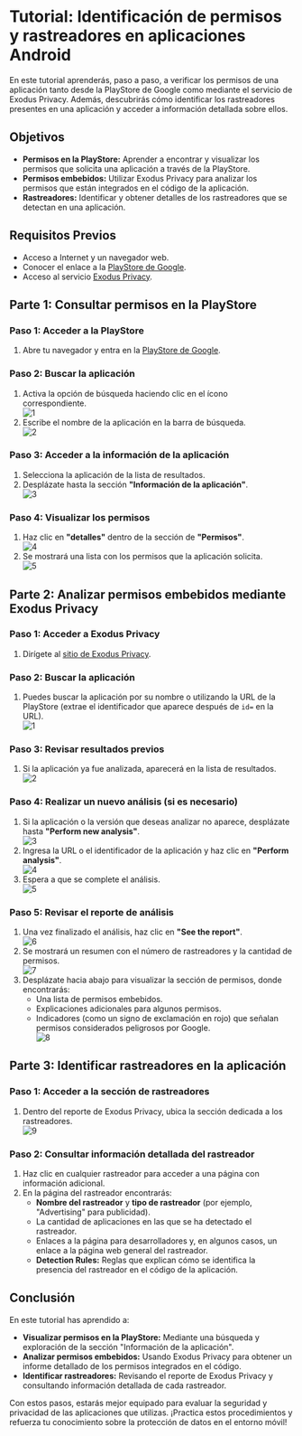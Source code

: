 # Tutorial: Identificación de permisos y rastreadores en aplicaciones Android

En este tutorial aprenderás, paso a paso, a verificar los permisos de una aplicación tanto desde la PlayStore de Google como mediante el servicio de Exodus Privacy. Además, descubrirás cómo identificar los rastreadores presentes en una aplicación y acceder a información detallada sobre ellos.

## Objetivos

- **Permisos en la PlayStore:** Aprender a encontrar y visualizar los permisos que solicita una aplicación a través de la PlayStore.
- **Permisos embebidos:** Utilizar Exodus Privacy para analizar los permisos que están integrados en el código de la aplicación.
- **Rastreadores:** Identificar y obtener detalles de los rastreadores que se detectan en una aplicación.

## Requisitos Previos

- Acceso a Internet y un navegador web.
- Conocer el enlace a la [PlayStore de Google](https://play.google.com/store/apps).
- Acceso al servicio [Exodus Privacy](https://exodus-privacy.eu.org/en/).



## Parte 1: Consultar permisos en la PlayStore

### Paso 1: Acceder a la PlayStore

1. Abre tu navegador y entra en la [PlayStore de Google](https://play.google.com/store/apps).

### Paso 2: Buscar la aplicación

1. Activa la opción de búsqueda haciendo clic en el ícono correspondiente.  
   ![1](./capturas_de_pantalla/permisos/1-permisos-playstore.png)
2. Escribe el nombre de la aplicación en la barra de búsqueda.  
   ![2](./capturas_de_pantalla/permisos/2-permisos-playstore.png)

### Paso 3: Acceder a la información de la aplicación

1. Selecciona la aplicación de la lista de resultados.
2. Desplázate hasta la sección **"Información de la aplicación"**.  
   ![3](./capturas_de_pantalla/permisos/3-permisos-playstore.png)

### Paso 4: Visualizar los permisos

1. Haz clic en **"detalles"** dentro de la sección de **"Permisos"**.  
   ![4](./capturas_de_pantalla/permisos/4-permisos-playstore.png)
2. Se mostrará una lista con los permisos que la aplicación solicita.  
   ![5](./capturas_de_pantalla/permisos/5-permisos-playstore.png)


## Parte 2: Analizar permisos embebidos mediante Exodus Privacy

### Paso 1: Acceder a Exodus Privacy

1. Dirígete al [sitio de Exodus Privacy](https://exodus-privacy.eu.org/en/).

### Paso 2: Buscar la aplicación

1. Puedes buscar la aplicación por su nombre o utilizando la URL de la PlayStore (extrae el identificador que aparece después de `id=` en la URL).  
   ![1](./capturas_de_pantalla/permisos/1-permisos-exodus.png)

### Paso 3: Revisar resultados previos

1. Si la aplicación ya fue analizada, aparecerá en la lista de resultados.  
   ![2](./capturas_de_pantalla/permisos/2-permisos-exodus.png)

### Paso 4: Realizar un nuevo análisis (si es necesario)

1. Si la aplicación o la versión que deseas analizar no aparece, desplázate hasta **"Perform new analysis"**.  
   ![3](./capturas_de_pantalla/permisos/3-permisos-exodus.png)
2. Ingresa la URL o el identificador de la aplicación y haz clic en **"Perform analysis"**.  
   ![4](./capturas_de_pantalla/permisos/4-permisos-exodus.png)
3. Espera a que se complete el análisis.  
   ![5](./capturas_de_pantalla/permisos/5-permisos-exodus.png)

### Paso 5: Revisar el reporte de análisis

1. Una vez finalizado el análisis, haz clic en **"See the report"**.  
   ![6](./capturas_de_pantalla/permisos/6-permisos-exodus.png)
2. Se mostrará un resumen con el número de rastreadores y la cantidad de permisos.  
   ![7](./capturas_de_pantalla/permisos/7-permisos-exodus.png)
3. Desplázate hacia abajo para visualizar la sección de permisos, donde encontrarás:
   - Una lista de permisos embebidos.
   - Explicaciones adicionales para algunos permisos.
   - Indicadores (como un signo de exclamación en rojo) que señalan permisos considerados peligrosos por Google.  
   ![8](./capturas_de_pantalla/permisos/8-permisos-exodus.png)



## Parte 3: Identificar rastreadores en la aplicación

### Paso 1: Acceder a la sección de rastreadores

1. Dentro del reporte de Exodus Privacy, ubica la sección dedicada a los rastreadores.  
   ![9](./capturas_de_pantalla/permisos/9-permisos-exodus.png)

### Paso 2: Consultar información detallada del rastreador

1. Haz clic en cualquier rastreador para acceder a una página con información adicional.
2. En la página del rastreador encontrarás:
   - **Nombre del rastreador** y **tipo de rastreador** (por ejemplo, "Advertising" para publicidad).
   - La cantidad de aplicaciones en las que se ha detectado el rastreador.
   - Enlaces a la página para desarrolladores y, en algunos casos, un enlace a la página web general del rastreador.
   - **Detection Rules:** Reglas que explican cómo se identifica la presencia del rastreador en el código de la aplicación.



## Conclusión

En este tutorial has aprendido a:

- **Visualizar permisos en la PlayStore:** Mediante una búsqueda y exploración de la sección "Información de la aplicación".
- **Analizar permisos embebidos:** Usando Exodus Privacy para obtener un informe detallado de los permisos integrados en el código.
- **Identificar rastreadores:** Revisando el reporte de Exodus Privacy y consultando información detallada de cada rastreador.

Con estos pasos, estarás mejor equipado para evaluar la seguridad y privacidad de las aplicaciones que utilizas. ¡Practica estos procedimientos y refuerza tu conocimiento sobre la protección de datos en el entorno móvil!
